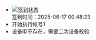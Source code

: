 - [![签到状态](https://github.com/womade/Cloud189-Actions/actions/workflows/main.yml/badge.svg?branch=main)](https://github.com/womade/Cloud189-Actions/actions/workflows/main.yml) <br> 签到时间：2025-06-17 00:48:23
- 开始执行帐号1
- 设备ID不存在，需要二次设备校验
